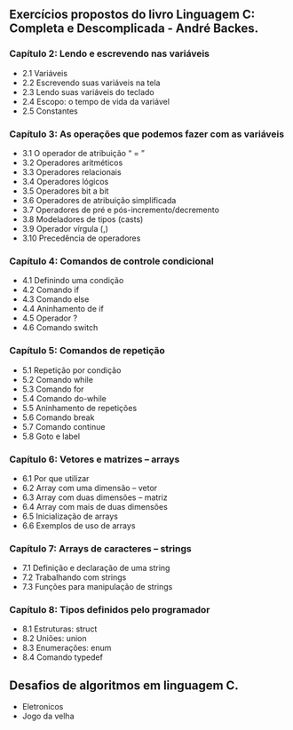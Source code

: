 ## Exercícios propostos do livro Linguagem C: Completa e Descomplicada - André Backes.

### Capítulo 2: Lendo e escrevendo nas variáveis
- 2.1 Variáveis
- 2.2 Escrevendo suas variáveis na tela
- 2.3 Lendo suas variáveis do teclado
- 2.4 Escopo: o tempo de vida da variável
- 2.5 Constantes

### Capítulo 3: As operações que podemos fazer com as variáveis
- 3.1 O operador de atribuição “ = ”
- 3.2 Operadores aritméticos
- 3.3 Operadores relacionais
- 3.4 Operadores lógicos
- 3.5 Operadores bit a bit
- 3.6 Operadores de atribuição simplificada
- 3.7 Operadores de pré e pós-incremento/decremento
- 3.8 Modeladores de tipos (casts)
- 3.9 Operador vírgula (,)
- 3.10 Precedência de operadores

### Capítulo 4: Comandos de controle condicional
- 4.1 Definindo uma condição
- 4.2 Comando if
- 4.3 Comando else
- 4.4 Aninhamento de if
- 4.5 Operador ?
- 4.6 Comando switch

### Capítulo 5: Comandos de repetição
- 5.1 Repetição por condição
- 5.2 Comando while
- 5.3 Comando for
- 5.4 Comando do-while
- 5.5 Aninhamento de repetições
- 5.6 Comando break
- 5.7 Comando continue
- 5.8 Goto e label

### Capítulo 6: Vetores e matrizes – arrays
- 6.1 Por que utilizar
- 6.2 Array com uma dimensão – vetor
- 6.3 Array com duas dimensões – matriz
- 6.4 Array com mais de duas dimensões
- 6.5 Inicialização de arrays
- 6.6 Exemplos de uso de arrays

### Capítulo 7: Arrays de caracteres – strings
- 7.1 Definição e declaração de uma string
- 7.2 Trabalhando com strings
- 7.3 Funções para manipulação de strings

### Capítulo 8: Tipos definidos pelo programador
- 8.1 Estruturas: struct
- 8.2 Uniões: union
- 8.3 Enumerações: enum
- 8.4 Comando typedef

## Desafios de algoritmos em linguagem C.

- Eletronicos
- Jogo da velha